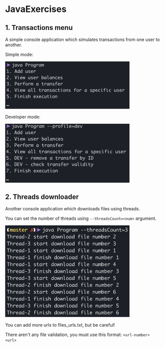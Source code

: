 # JavaExercises

## 1. Transactions menu
A simple console application which simulates transactions from one user to another.

Simple mode:

<img src="/screenshots/transactions-menu.png" width="400">

Developer mode:

<img src="/screenshots/transactions-menu-dev.png" width="400">

## 2. Threads downloader
Another console application which downloads files using threads. 

You can set the number of threads using ```--threadsCount=<num>``` argument.

<img src="/screenshots/threads-downloader.png" width="400">

You can add more urls to files_urls.txt, but be careful!

There aren't any file validation, you must use this format: ```<url-number> <url>```
